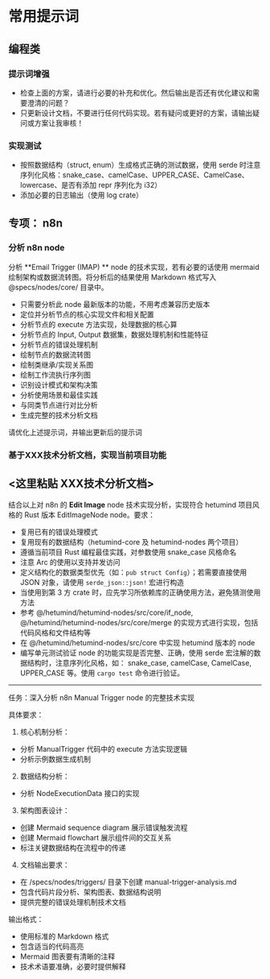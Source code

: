# 常用提示词

## 编程类

### 提示词增强

* 检查上面的方案，请进行必要的补充和优化。然后输出是否还有优化建议和需要澄清的问题？
* 只更新设计文档，不要进行任何代码实现。若有疑问或更好的方案，请输出疑问或方案让我审核！

### 实现测试

* 按照数据结构（struct, enum）生成格式正确的测试数据，使用 serde 时注意序列化风格：snake_case、camelCase、UPPER_CASE、CamelCase、lowercase、是否有添加 repr 序列化为 i32）
* 添加必要的日志输出（使用 log crate）

## 专项： n8n

### 分析 n8n node

分析 **Email Trigger (IMAP) ** node 的技术实现，若有必要的话使用 mermaid 绘制架构或数据流转图。将分析后的结果使用 Markdown 格式写入 @specs/nodes/core/ 目录中。

* 只需要分析此 node 最新版本的功能，不用考虑兼容历史版本
* 定位并分析节点的核心实现文件和相关配置
* 分析节点的 execute 方法实现，处理数据的核心算
* 分析节点的 Input, Output 数据集，数据处理机制和性能特征
* 分析节点的错误处理机制
* 绘制节点的数据流转图
* 绘制类继承/实现关系图
* 绘制工作流执行序列图
* 识别设计模式和架构决策
* 分析使用场景和最佳实践
* 与同类节点进行对比分析
* 生成完整的技术分析文档

请优化上述提示词，并输出更新后的提示词

### 基于XXX技术分析文档，实现当前项目功能

<这里粘贴 XXX技术分析文档>
----
结合以上对 n8n 的 **Edit Image** node 技术实现分析，实现符合 hetumind 项目风格的 Rust 版本 EditImageNode node。要求：

- 复用已有的错误处理模式
- 复用现有的数据结构（hetumind-core 及 hetumind-nodes 两个项目）
- 遵循当前项目 Rust 编程最佳实践，对参数使用 snake_case 风格命名
- 注意 Arc 的使用以支持并发访问
- 定义结构化的数据类型优先（如：`pub struct Config`）；若需要直接使用 JSON 对象，请使用 `serde_json::json!` 宏进行构造
- 当使用到第 3 方 crate 时，应先学习所依赖库的正确使用方法，避免猜测使用方法
- 参考 @/hetumind/hetumind-nodes/src/core/if_node, @/hetumind/hetumind-nodes/src/core/merge 的实现方式进行实现，包括代码风格和文件结构等
- 在 @/hetumind/hetumind-nodes/src/core 中实现 hetumind 版本的 node
- 编写单元测试验证 node 的功能实现是否完整、正确，使用 serde 宏注解的数据结构时，注意序列化风格，如： snake_case, camelCase, CamelCase, UPPER_CASE 等。使用 `cargo test` 命令进行验证。

----

任务：深入分析 n8n Manual Trigger node 的完整技术实现

具体要求：

1. 核心机制分析：
- 分析 ManualTrigger 代码中的 execute 方法实现逻辑
- 分析示例数据生成机制
2. 数据结构分析：
- 分析 NodeExecutionData 接口的实现
3. 架构图表设计：
- 创建 Mermaid sequence diagram 展示错误触发流程
- 创建 Mermaid flowchart 展示组件间的交互关系
- 标注关键数据结构在流程中的传递
4. 文档输出要求：
- 在 /specs/nodes/triggers/ 目录下创建 manual-trigger-analysis.md
- 包含代码片段分析、架构图表、数据结构说明
- 提供完整的错误处理机制技术文档

输出格式：
- 使用标准的 Markdown 格式
- 包含适当的代码高亮
- Mermaid 图表要有清晰的注释
- 技术术语要准确，必要时提供解释

